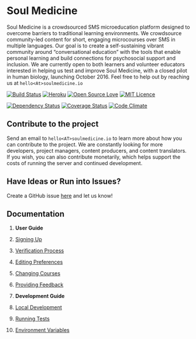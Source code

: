 # Soul Medicine

Soul Medicine is a crowdsourced SMS microeducation platform designed to overcome barriers to traditional learning environments.  We crowdsource community-led content for short, engaging microcourses over SMS in multiple languages.  Our goal is to create a self-sustaining vibrant community around “conversational education” with the tools that enable personal learning and build connections for psychosocial support and inclusion.  We are currently open to both learners and volunteer educators interested in helping us test and improve Soul Medicine, with a closed pilot in human biology, launching October 2016. Feel free to help out by reaching us at `hello<At>soulmedicine.io`

[![Build Status](https://travis-ci.org/empowerhack/SoulMedicine.svg?branch=fahadiqbal1-development)](https://travis-ci.org/empowerhack/SoulMedicine)
[![Heroku](https://heroku-badge.herokuapp.com/?app=soulmedicine&style=flat)](https://soulmedicine-fi.herokuapp.com/)
[![Open Source Love](https://badges.frapsoft.com/os/v2/open-source.png?v=103)](https://github.com/ellerbrock/open-source-badge/)
[![MIT Licence](https://badges.frapsoft.com/os/mit/mit.png?v=103)](https://opensource.org/licenses/mit-license.php)

[![Dependency Status](https://gemnasium.com/badges/github.com/empowerhack/SoulMedicine.svg)](https://gemnasium.com/github.com/empowerhack/SoulMedicine)
[![Coverage Status](https://coveralls.io/repos/github/empowerhack/SoulMedicine/badge.svg?branch=staging)](https://coveralls.io/github/empowerhack/SoulMedicine?branch=staging)
[![Code Climate](https://codeclimate.com/github/empowerhack/SoulMedicine/badges/gpa.svg)](https://codeclimate.com/github/empowerhack/SoulMedicine)

## Contribute to the project

Send an email to `hello<AT>soulmedicine.io` to learn more about how you can contribute to the project. We are constantly looking for more developers, project managers, content producers, and content translators. If you wish, you can also contribute monetarily, which helps support the costs of running the server and continued development.

## Have Ideas or Run into Issues?

Create a GitHub issue [here](https://github.com/empowerhack/SoulMedicine/issues) and let us know!

## Documentation

1. **User Guide**
  1. [Signing Up](docs/SigningUp.md)
  2. [Verification Process](docs/Verification.md)
  3. [Editing Preferences](docs/UserPreference.md)
  4. [Changing Courses](docs/ChangingCourse.md)
  5. [Providing Feedback](docs/Feedback.md)


1. **Development Guide**
  1. [Local Development](docs/LocalDevelopment.md)
  2. [Running Tests](docs/RunningTests.md)
  3. [Environment Variables](docs/EnvVariables.md)
